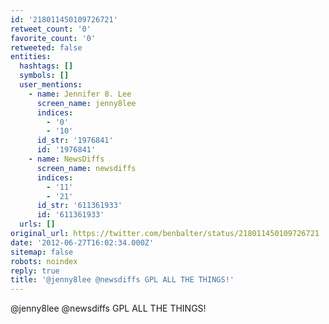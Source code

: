 ```yaml
---
id: '218011450109726721'
retweet_count: '0'
favorite_count: '0'
retweeted: false
entities:
  hashtags: []
  symbols: []
  user_mentions:
    - name: Jennifer 8. Lee
      screen_name: jenny8lee
      indices:
        - '0'
        - '10'
      id_str: '1976841'
      id: '1976841'
    - name: NewsDiffs
      screen_name: newsdiffs
      indices:
        - '11'
        - '21'
      id_str: '611361933'
      id: '611361933'
  urls: []
original_url: https://twitter.com/benbalter/status/218011450109726721
date: '2012-06-27T16:02:34.000Z'
sitemap: false
robots: noindex
reply: true
title: '@jenny8lee @newsdiffs GPL ALL THE THINGS!'
---
```


@jenny8lee @newsdiffs GPL ALL THE THINGS!